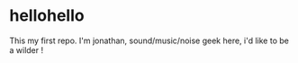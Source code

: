 # hellohello
This my first repo.
I'm jonathan, sound/music/noise geek here, i'd like to be a wilder !
